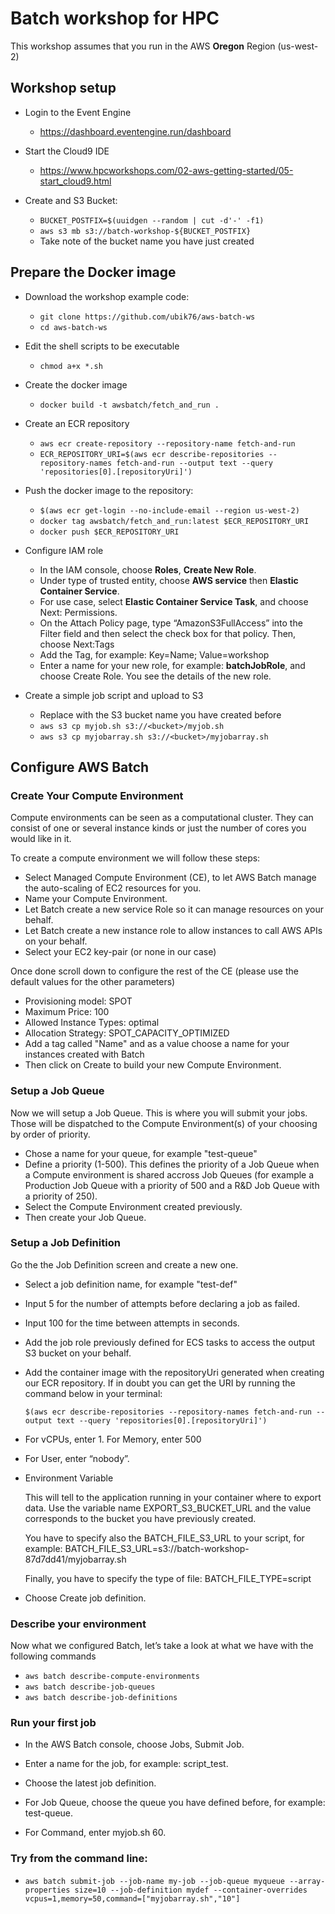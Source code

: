 # Batch workshop for HPC

This workshop assumes that you run in the AWS **Oregon** Region (us-west-2)

## Workshop setup
* Login to the Event Engine
    * https://dashboard.eventengine.run/dashboard

* Start the Cloud9 IDE
    * https://www.hpcworkshops.com/02-aws-getting-started/05-start_cloud9.html
* Create and S3 Bucket:
    * `BUCKET_POSTFIX=$(uuidgen --random | cut -d'-' -f1)`
    * `aws s3 mb s3://batch-workshop-${BUCKET_POSTFIX}`
    * Take note of the bucket name you have just created

## Prepare the Docker image

* Download the workshop example code:

    * `git clone https://github.com/ubik76/aws-batch-ws`
    * `cd aws-batch-ws`

* Edit the shell scripts to be executable
    * `chmod a+x *.sh`

* Create the docker image
    * `docker build -t awsbatch/fetch_and_run .`
* Create an ECR repository
    * `aws ecr create-repository --repository-name fetch-and-run`
    * `ECR_REPOSITORY_URI=$(aws ecr describe-repositories --repository-names fetch-and-run --output text --query 'repositories[0].[repositoryUri]')`

* Push the docker image to the repository:
    * `$(aws ecr get-login --no-include-email --region us-west-2)`
    * `docker tag awsbatch/fetch_and_run:latest $ECR_REPOSITORY_URI`
    * `docker push $ECR_REPOSITORY_URI`

* Configure IAM role
    * In the IAM console, choose **Roles**, **Create New Role**.
    * Under type of trusted entity, choose **AWS service** then **Elastic Container Service**.
    * For use case, select **Elastic Container Service Task**, and choose Next: Permissions.
    * On the Attach Policy page, type “AmazonS3FullAccess” into the Filter field and then select the check box for that policy. Then, choose Next:Tags
    * Add the Tag, for example: Key=Name; Value=workshop
    * Enter a name for your new role, for example: **batchJobRole**, and choose Create Role. You see the details of the new role.

* Create a simple job script and upload to S3
    * Replace <bucket> with the S3 bucket name you have created before
    * `aws s3 cp myjob.sh s3://<bucket>/myjob.sh`
    * `aws s3 cp myjobarray.sh s3://<bucket>/myjobarray.sh`


## Configure AWS Batch
  
### Create Your Compute Environment
    
Compute environments can be seen as a computational cluster. They can consist of one or several instance kinds or just the number of cores you would like in it. 

To create a compute environment we will follow these steps:

* Select Managed Compute Environment (CE), to let AWS Batch manage the auto-scaling of EC2 resources for you.
* Name your Compute Environment.
* Let Batch create a new service Role so it can manage resources on your behalf.
* Let Batch create a new instance role to allow instances to call AWS APIs on your behalf.
* Select your EC2 key-pair (or none in our case)

Once done scroll down to configure the rest of the CE (please use the default values for the other parameters)

  * Provisioning model: SPOT
  * Maximum Price: 100
  * Allowed Instance Types: optimal
  * Allocation Strategy: SPOT_CAPACITY_OPTIMIZED
  * Add a tag called "Name" and as a value choose a name for your instances created with Batch
  * Then click on Create to build your new Compute Environment.

### Setup a Job Queue
Now we will setup a Job Queue. This is where you will submit your jobs. Those will be dispatched to the Compute Environment(s) of your choosing by order of priority.

* Chose a name for your queue, for example "test-queue"
* Define a priority (1-500). This defines the priority of a Job Queue when a Compute environment is shared accross Job Queues (for example a Production Job Queue with a priority of 500 and a R&D Job Queue with a priority of 250).
*  Select the Compute Environment created previously.
* Then create your Job Queue.

### Setup a Job Definition

Go the the Job Definition screen and create a new one.

* Select a job definition name, for example "test-def"
* Input 5 for the number of attempts before declaring a job as failed.
* Input 100 for the time between attempts in seconds.
* Add the job role previously defined for ECS tasks to access the output S3 bucket on your behalf.
* Add the container image with the repositoryUri generated when creating our ECR repository. If in doubt you can get the URI by running the command below in your terminal: 

    `$(aws ecr describe-repositories --repository-names fetch-and-run --output text --query 'repositories[0].[repositoryUri]')`

* For vCPUs, enter 1. For Memory, enter 500
* For User, enter “nobody”.
* Environment Variable

     This will tell to the application running in your container where to export data. Use the variable name EXPORT_S3_BUCKET_URL and the value corresponds to the bucket you have previously created.
     
     You have to specify also the BATCH_FILE_S3_URL to your script, for example: BATCH_FILE_S3_URL=s3://batch-workshop-87d7dd41/myjobarray.sh
     
     Finally, you have to specify the type of file: BATCH_FILE_TYPE=script

* Choose Create job definition.

### Describe your environment
Now what we configured Batch, let’s take a look at what we have with the following commands

* `aws batch describe-compute-environments`
* `aws batch describe-job-queues`
* `aws batch describe-job-definitions`

### Run your first job

* In the AWS Batch console, choose Jobs, Submit Job.

* Enter a name for the job, for example: script_test.

* Choose the latest job definition.
* For Job Queue, choose the queue you have defined before, for example: test-queue.
* For Command, enter myjob.sh 60.

### Try from the command line:
* `aws batch submit-job --job-name my-job --job-queue myqueue --array-properties size=10 --job-definition mydef --container-overrides vcpus=1,memory=50,command=["myjobarray.sh","10"]`	
